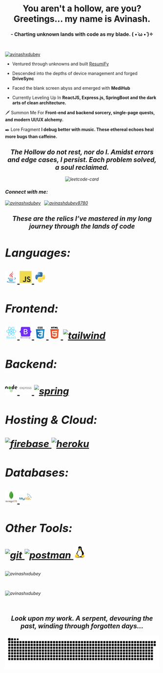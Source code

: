 <h1 align="center">You aren't a hollow, are you? Greetings... my name is Avinash.</h1>
<h3 align="center">- Charting unknown lands with code as my blade. ( •̀ ω •́ )✧</h3><br>

<p align="left"> <a href="https://github.com/ryo-ma/github-profile-trophy"><img src="https://github-profile-trophy.vercel.app/?username=avinashxdubey" alt="avinashxdubey" /></a> </p>

- Ventured through unknowns and built [ResumiFy](https://resumify-woad.vercel.app/)
  
- Descended into the depths of device management and forged **DriveSync**
  
- Faced the blank screen abyss and emerged with **MediHub**
  
- Currently Leveling Up In **ReactJS, Express.js, SpringBoot and the dark arts of clean architecture.**

 🗡️  Summon Me For **Front-end and backend sorcery, single-page quests, and modern UI/UX alchemy.**

 ✒️  Lore Fragment **I debug better with music. These ethereal echoes heal more bugs than caffeine.** <br>

 <div align="center">
    <h2><i>The Hollow do not rest, nor do I. Amidst errors and edge cases, I persist. Each problem solved, a soul reclaimed.</h2>
   <p>
     <img alt="leetcode-card" src="https://leetcard.jacoblin.cool/AvinashDubey8780?theme=light&font=Average%20Sans&ext=heatmap">
   </p>
 </div>

<h3 align="left">Connect with me:</h3>
<p align="left" style="margin4px">
<a href="https://linkedin.com/in/avinashxdubey" target="blank" ><img align="center" src="https://raw.githubusercontent.com/rahuldkjain/github-profile-readme-generator/master/src/images/icons/Social/linked-in-alt.svg" alt="avinashxdubey" height="30" width="40" /></a>     
&nbsp;&nbsp;<a href="https://www.leetcode.com/avinashdubey8780" target="blank"><img align="center" src="https://raw.githubusercontent.com/rahuldkjain/github-profile-readme-generator/master/src/images/icons/Social/leet-code.svg" alt="avinashdubey8780" height="30" width="40" /></a>
</p>

<div>
  <h2 align="center"><i>These are the relics I’ve mastered in my long journey through the lands of code<h2>
  <div align="left">
    <h3>Languages: </h3>
  <p align="left">
    <a href="https://www.java.com" target="_blank" rel="noreferrer">
      <img src="https://raw.githubusercontent.com/devicons/devicon/master/icons/java/java-original.svg" alt="java" width="40" height="40"/>
    </a>
    <a href="https://developer.mozilla.org/en-US/docs/Web/JavaScript" target="_blank" rel="noreferrer">
      <img src="https://raw.githubusercontent.com/devicons/devicon/master/icons/javascript/javascript-original.svg" alt="javascript" width="40" height="40"/>
    </a>
    <a href="https://www.python.org" target="_blank" rel="noreferrer">
      <img src="https://raw.githubusercontent.com/devicons/devicon/master/icons/python/python-original.svg" alt="python" width="40" height="40"/>
    </a>
  </p>
  
  <h3>Frontend:</h3>
  <p align="left">
    <a href="https://reactjs.org/" target="_blank" rel="noreferrer">
      <img src="https://raw.githubusercontent.com/devicons/devicon/master/icons/react/react-original-wordmark.svg" alt="react" width="40" height="40"/>
    </a>
    <a href="https://getbootstrap.com" target="_blank" rel="noreferrer">
      <img src="https://raw.githubusercontent.com/devicons/devicon/master/icons/bootstrap/bootstrap-plain-wordmark.svg" alt="bootstrap" width="40" height="40"/>
    </a>
    <a href="https://www.w3schools.com/css/" target="_blank" rel="noreferrer">
      <img src="https://raw.githubusercontent.com/devicons/devicon/master/icons/css3/css3-original-wordmark.svg" alt="css3" width="40" height="40"/>
    </a>
    <a href="https://www.w3.org/html/" target="_blank" rel="noreferrer">
      <img src="https://raw.githubusercontent.com/devicons/devicon/master/icons/html5/html5-original-wordmark.svg" alt="html5" width="40" height="40"/>
    </a>
    <a href="https://tailwindcss.com/" target="_blank" rel="noreferrer">
      <img src="https://www.vectorlogo.zone/logos/tailwindcss/tailwindcss-icon.svg" alt="tailwind" width="40" height="40"/>
    </a>
  </p>
  
  <h3>Backend:</h3>
  <p align="left">
    <a href="https://nodejs.org" target="_blank" rel="noreferrer">
      <img src="https://raw.githubusercontent.com/devicons/devicon/master/icons/nodejs/nodejs-original-wordmark.svg" alt="nodejs" width="40" height="40"/>
    </a>
    <a href="https://expressjs.com" target="_blank" rel="noreferrer">
      <img src="https://raw.githubusercontent.com/devicons/devicon/master/icons/express/express-original-wordmark.svg" alt="express" width="40" height="40"/>
    </a>
    <a href="https://spring.io/" target="_blank" rel="noreferrer">
      <img src="https://www.vectorlogo.zone/logos/springio/springio-icon.svg" alt="spring" width="40" height="40"/>
    </a>
  </p>
  
  <h3>Hosting & Cloud:</h3>
  <p align="left">
    <a href="https://firebase.google.com/" target="_blank" rel="noreferrer">
      <img src="https://www.vectorlogo.zone/logos/firebase/firebase-icon.svg" alt="firebase" width="40" height="40"/>
    </a>
    <a href="https://heroku.com" target="_blank" rel="noreferrer">
      <img src="https://www.vectorlogo.zone/logos/heroku/heroku-icon.svg" alt="heroku" width="40" height="40"/>
    </a>
  </p>
  
  <h3>Databases:</h3>
  <p align="left">
    <a href="https://www.mongodb.com/" target="_blank" rel="noreferrer">
      <img src="https://raw.githubusercontent.com/devicons/devicon/master/icons/mongodb/mongodb-original-wordmark.svg" alt="mongodb" width="40" height="40"/>
    </a>
    <a href="https://www.mysql.com/" target="_blank" rel="noreferrer">
      <img src="https://raw.githubusercontent.com/devicons/devicon/master/icons/mysql/mysql-original-wordmark.svg" alt="mysql" width="40" height="40"/>
    </a>
  </p>
  
  <h3>Other Tools:</h3>
  <p align="left">
    <a href="https://git-scm.com/" target="_blank" rel="noreferrer">
      <img src="https://www.vectorlogo.zone/logos/git-scm/git-scm-icon.svg" alt="git" width="40" height="40"/>
    </a>
    <a href="https://postman.com" target="_blank" rel="noreferrer">
      <img src="https://www.vectorlogo.zone/logos/getpostman/getpostman-icon.svg" alt="postman" width="40" height="40"/>
    </a>
    <a href="https://www.linux.org/" target="_blank" rel="noreferrer">
      <img src="https://raw.githubusercontent.com/devicons/devicon/master/icons/linux/linux-original.svg" alt="linux" width="40" height="40"/>
    </a>
  </p>
  </div>
</div>

<p><img align="center" src="https://github-readme-stats.vercel.app/api?username=avinashxdubey&show_icons=true&locale=en" alt="avinashxdubey" /></p><br>

<p><img align="center" src="https://github-readme-streak-stats.herokuapp.com/?user=avinashxdubey&" alt="avinashxdubey" /></p><br>

<div align="center">
    <h2><i>Look upon my work. A serpent, devouring the past, winding through forgotten days...</h2>
    <p align="center">
    <img src="https://github.com/AvinashxDubey/AvinashXDubey/blob/output/snake-dark.svg">
    </p>
</div>
